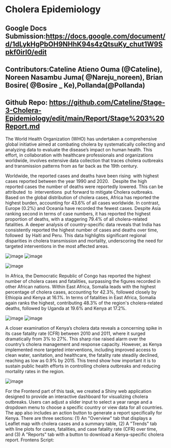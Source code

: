 # Cholera Epidemiology

## Google Docs Submission:https://docs.google.com/document/d/1dLykHgPbOH9NHhK94s4zQtsuKy_chut1W9Spkf0irI0/edit

## Contributors:Cateline Atieno Ouma (@Cateline), Noreen Nasambu Juma( @Nareju_noreen), Brian Bosire( @Bosire _ Ke),Pollanda(@Pollanda)
## **Github Repo**: https://github.com/Cateline/Stage-3-Cholera-Epidemiology/edit/main/Report/Stage%203%20Report.md

The World Health Organization (WHO) has undertaken a comprehensive global initiative aimed at combating cholera by systematically collecting and analyzing data to evaluate the disease’s impact on human health. This effort, in collaboration with healthcare professionals and organizations worldwide, involves extensive data collection that traces cholera outbreaks and transmission patterns from as far back as the 19th century.

Worldwide, the reported cases and deaths have been rising  with highest cases reported between the year 1990 and 2020.   Despite the high reported cases the number of deaths were reportedly lowered. This can be attributed  to  interventions  put forward to mitigate Cholera outbreaks. Based on the global distribution of cholera cases, Africa has reported the highest burden, accounting for 43.6% of all cases worldwide. In contrast, Europe (0.2%) and Oceania have recorded the fewest cases. Despite Asia ranking second in terms of case numbers, it has reported the highest proportion of deaths, with a staggering 79.4% of all cholera-related fatalities. A deeper analysis of country-specific data reveals that India has consistently reported the highest number of cases and deaths over time, followed  by Haiti and Peru. This data highlights significant regional disparities in cholera transmission and mortality, underscoring the need for targeted interventions in the most affected areas.

![image](https://github.com/user-attachments/assets/72149d78-6416-4abe-966f-cb0ca3fd0a6c) ![image](https://github.com/user-attachments/assets/77f29051-e2a8-4245-a8d8-a6b24aac4a58)

![image](https://github.com/user-attachments/assets/c7357dcc-7802-41da-a435-8f43b8693151)

In Africa, the Democratic Republic of Congo has reported the highest number of cholera cases and fatalities, surpassing the figures recorded in other African nations. Within East Africa, Somalia leads with the highest percentage of cholera cases, accounting for 42.3%, followed closely by Ethiopia and Kenya at 16.1%. In terms of fatalities in East Africa, Somalia again ranks the highest, contributing 48.3% of the region's cholera-related deaths, followed by Uganda at 19.6% and Kenya at 17.2%.

![image](https://github.com/user-attachments/assets/33afb6f6-8001-400f-b8d6-88897afa7c81) ![image](https://github.com/user-attachments/assets/ed68ca23-390b-42c9-b5bb-54ecbc80324e)




A closer examination of Kenya’s cholera data reveals a concerning spike in its case fatality rate (CFR) between 2010 and 2011, where it surged dramatically from 3% to 27%. This sharp rise raised alarm over the country’s cholera management and response capacity. However, as Kenya implemented more targeted interventions, including improved access to clean water, sanitation, and healthcare, the fatality rate steadily declined, reaching as low as 0.9% by 2015. This trend show how important it is to sustain public health efforts in controlling cholera outbreaks and reducing mortality rates in the region.

![image](https://github.com/user-attachments/assets/89c25886-1d32-4c3e-93ec-8420670f819f)




For the Frontend part of this task, we created a Shiny web application designed to provide an interactive dashboard for visualizing cholera outbreaks. Users can adjust a slider input to select a year range and a dropdown menu to choose a specific country or view data for all countries. The app also includes an action button to generate a report specifically for Kenya. There are three sections: 
(1) An "Overview" tab that displays a Leaflet map with cholera cases and a summary table, 
(2) A "Trends" tab with line plots for cases, fatalities, and case fatality rate (CFR) over time, and 
(3) A "Reports" tab with a button to download a Kenya-specific cholera report.
Frontens Script: 
